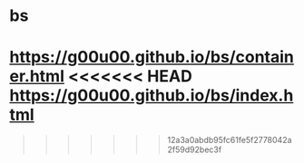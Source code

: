 # bs
https://g00u00.github.io/bs/container.html
<<<<<<< HEAD
https://g00u00.github.io/bs/index.html
=======
>>>>>>> 12a3a0abdb95fc61fe5f2778042a2f59d92bec3f
